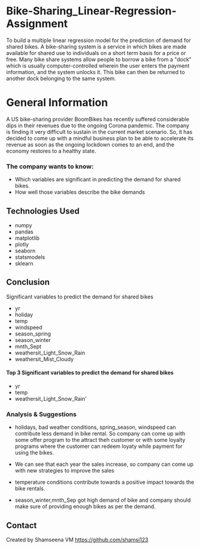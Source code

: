 # Bike-Sharing_Linear-Regression-Assignment
To build a multiple linear regression model for the prediction of demand for shared bikes. 
A bike-sharing system is a service in which bikes are made available for shared use to individuals on a short term basis for a price or free. 
Many bike share systems allow people to borrow a bike from a "dock" which is usually computer-controlled wherein the user enters the payment information, and the system unlocks it. 
This bike can then be returned to another dock belonging to the same system.

# General Information
   A US bike-sharing provider BoomBikes has recently suffered considerable dips in their revenues due to the ongoing Corona pandemic. 
   The company is finding it very difficult to sustain in the current market scenario. So, it has decided to come up with a mindful business plan to be able to accelerate 
   its revenue as soon as the ongoing lockdown comes to an end, and the economy restores to a healthy state. 
   
### The company wants to know:
- Which variables are significant in predicting the demand for shared bikes.
- How well those variables describe the bike demands

## Technologies Used
- numpy 
- pandas
- matplotlib 
- plotly 
- seaborn 
- statsmodels 
- sklearn 


## Conclusion
Significant variables to predict the demand for shared bikes

- yr
- holiday
- temp
- windspeed
- season_spring
- season_winter
- mnth_Sept
- weathersit_Light_Snow_Rain
- weathersit_Mist_Cloudy

#### Top 3 Significant variables to predict the demand for shared bikes
- yr
- temp
- weathersit_Light_Snow_Rain'

### Analysis & Suggestions

- holidays, bad weather conditions, spring_season, windspeed can contribute less demand in bike rental. 
So company can come up with some offer program to the attract theh customer or with some loyalty programs 
where the customer can redeem loyaty while payment for using the bikes.

- We can see that each year the sales increase, so company can come up with new  strategies to improve the sales
- temperature conditions contribute towards a positive impact towards the bike rentals.
- season_winter,mnth_Sep got high demand of bike and company should make sure of providing enough bikes as per the demand.

## Contact
Created by Shamseena VM https://github.com/shamsi123
